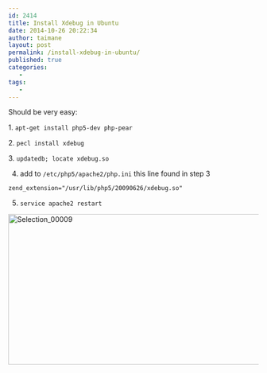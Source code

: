 ```yaml
---
id: 2414
title: Install Xdebug in Ubuntu
date: 2014-10-26 20:22:34
author: taimane
layout: post
permalink: /install-xdebug-in-ubuntu/
published: true
categories:
   -
tags:
   -
---
```

Should be very easy:

1.&nbsp;<code>apt-get install php5-dev php-pear</code>

2.&nbsp;<code>pecl install xdebug</code>

3.&nbsp;<code>updatedb; locate xdebug.so</code>

4. add to <code>/etc/php5/apache2/php.ini</code> this line found in step 3
<code>zend_extension="/usr/lib/php5/20090626/xdebug.so"</code>

5. <code>service apache2 restart</code>
<a href="https://programming-review.com/wp-content/uploads/2014/10/Selection_00009.png"><img src="https://programming-review.com/wp-content/uploads/2014/10/Selection_00009.png" alt="Selection_00009" width="726" height="303" class="alignnone size-full wp-image-2418" /></a>  

